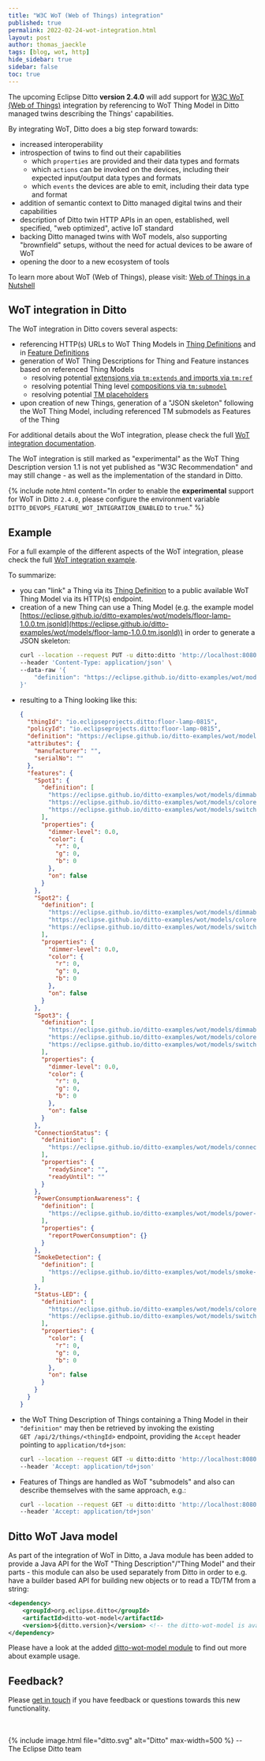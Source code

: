```yaml
---
title: "W3C WoT (Web of Things) integration"
published: true
permalink: 2022-02-24-wot-integration.html
layout: post
author: thomas_jaeckle
tags: [blog, wot, http]
hide_sidebar: true
sidebar: false
toc: true
---
```


The upcoming Eclipse Ditto **version 2.4.0** will add support for [W3C WoT (Web of Things)](https://www.w3.org/WoT/) 
integration by referencing to WoT Thing Model in Ditto managed twins describing the Things' capabilities.

By integrating WoT, Ditto does a big step forward towards:
* increased interoperability
* introspection of twins to find out their capabilities 
    * which `properties` are provided and their data types and formats
    * which `actions` can be invoked on the devices, including their expected input/output data types and formats 
    * which `events` the devices are able to emit, including their data type and format
* addition of semantic context to Ditto managed digital twins and their capabilities
* description of Ditto twin HTTP APIs in an open, established, well specified, "web optimized", active IoT standard
* backing Ditto managed twins with WoT models, also supporting "brownfield" setups, without the need for actual devices to be aware of WoT
* opening the door to a new ecosystem of tools

To learn more about WoT (Web of Things), please visit: [Web of Things in a Nutshell](https://www.w3.org/WoT/documentation/)


## WoT integration in Ditto

The WoT integration in Ditto covers several aspects:
* referencing HTTP(s) URLs to WoT Thing Models in [Thing Definitions](basic-thing.html#definition) and in [Feature Definitions](basic-feature.html#feature-definition)
* generation of WoT Thing Descriptions for Thing and Feature instances based on referenced Thing Models
    * resolving potential [extensions via `tm:extends` and imports via `tm:ref`](https://www.w3.org/TR/wot-thing-description11/#thing-model-extension-import)
    * resolving potential Thing level [compositions via `tm:submodel`](https://www.w3.org/TR/wot-thing-description11/#thing-model-composition)
    * resolving potential [TM placeholders](https://www.w3.org/TR/wot-thing-description11/#thing-model-td-placeholder)
* upon creation of new Things, generation of a "JSON skeleton" following the WoT Thing Model, including referenced 
  TM submodels as Features of the Thing

For additional details about the WoT integration, please check the full 
[WoT integration documentation](basic-wot-integration.html).

The WoT integration is still marked as "experimental" as the WoT Thing Description version 1.1 is not yet published as
"W3C Recommendation" and may still change - as well as the implementation of the standard in Ditto.

{% include note.html content="In order to enable the **experimental** support for WoT in Ditto `2.4.0`, please
      configure the environment variable `DITTO_DEVOPS_FEATURE_WOT_INTEGRATION_ENABLED` to `true`." %}

## Example 

For a full example of the different aspects of the WoT integration, please check the full 
[WoT integration example](basic-wot-integration-example.html).

To summarize:
* you can "link" a Thing via its [Thing Definition](basic-thing.html#definition) to a public available 
  WoT Thing Model via its HTTP(s) endpoint.
* creation of a new Thing can use a Thing Model (e.g. the example model [https://eclipse.github.io/ditto-examples/wot/models/floor-lamp-1.0.0.tm.jsonld](https://eclipse.github.io/ditto-examples/wot/models/floor-lamp-1.0.0.tm.jsonld)) in order to generate a JSON skeleton:
    ```bash
    curl --location --request PUT -u ditto:ditto 'http://localhost:8080/api/2/things/io.eclipseprojects.ditto:floor-lamp-0815' \
    --header 'Content-Type: application/json' \
    --data-raw '{
        "definition": "https://eclipse.github.io/ditto-examples/wot/models/floor-lamp-1.0.0.tm.jsonld"
    }'
    ```
* resulting to a Thing looking like this:
  ```json
  {
    "thingId": "io.eclipseprojects.ditto:floor-lamp-0815",
    "policyId": "io.eclipseprojects.ditto:floor-lamp-0815",
    "definition": "https://eclipse.github.io/ditto-examples/wot/models/floor-lamp-1.0.0.tm.jsonld",
    "attributes": {
      "manufacturer": "",
      "serialNo": ""
    },
    "features": {
      "Spot1": {
        "definition": [
          "https://eclipse.github.io/ditto-examples/wot/models/dimmable-colored-lamp-1.0.0.tm.jsonld",
          "https://eclipse.github.io/ditto-examples/wot/models/colored-lamp-1.0.0.tm.jsonld",
          "https://eclipse.github.io/ditto-examples/wot/models/switchable-1.0.0.tm.jsonld"
        ],
        "properties": {
          "dimmer-level": 0.0,
          "color": {
            "r": 0,
            "g": 0,
            "b": 0
          },
          "on": false
        }
      },
      "Spot2": {
        "definition": [
          "https://eclipse.github.io/ditto-examples/wot/models/dimmable-colored-lamp-1.0.0.tm.jsonld",
          "https://eclipse.github.io/ditto-examples/wot/models/colored-lamp-1.0.0.tm.jsonld",
          "https://eclipse.github.io/ditto-examples/wot/models/switchable-1.0.0.tm.jsonld"
        ],
        "properties": {
          "dimmer-level": 0.0,
          "color": {
            "r": 0,
            "g": 0,
            "b": 0
          },
          "on": false
        }
      },
      "Spot3": {
        "definition": [
          "https://eclipse.github.io/ditto-examples/wot/models/dimmable-colored-lamp-1.0.0.tm.jsonld",
          "https://eclipse.github.io/ditto-examples/wot/models/colored-lamp-1.0.0.tm.jsonld",
          "https://eclipse.github.io/ditto-examples/wot/models/switchable-1.0.0.tm.jsonld"
        ],
        "properties": {
          "dimmer-level": 0.0,
          "color": {
            "r": 0,
            "g": 0,
            "b": 0
          },
          "on": false
        }
      },
      "ConnectionStatus": {
        "definition": [
          "https://eclipse.github.io/ditto-examples/wot/models/connection-status-1.0.0.tm.jsonld"
        ],
        "properties": {
          "readySince": "",
          "readyUntil": ""
        }
      },
      "PowerConsumptionAwareness": {
        "definition": [
          "https://eclipse.github.io/ditto-examples/wot/models/power-consumption-aware-1.0.0.tm.jsonld"
        ],
        "properties": {
          "reportPowerConsumption": {}
        }
      },
      "SmokeDetection": {
        "definition": [
          "https://eclipse.github.io/ditto-examples/wot/models/smoke-detector-1.0.0.tm.jsonld"
        ]
      },
      "Status-LED": {
        "definition": [
          "https://eclipse.github.io/ditto-examples/wot/models/colored-lamp-1.0.0.tm.jsonld",
          "https://eclipse.github.io/ditto-examples/wot/models/switchable-1.0.0.tm.jsonld"
        ],
        "properties": {
          "color": {
            "r": 0,
            "g": 0,
            "b": 0
          },
          "on": false
        }
      }
    }
  }
  ```
* the WoT Thing Description of Things containing a Thing Model in their `"definition"` may then be retrieved by invoking 
  the existing<br/>
  `GET /api/2/things/<thingId>` endpoint, providing the `Accept` header pointing to `application/td+json`:
  ```bash
  curl --location --request GET -u ditto:ditto 'http://localhost:8080/api/2/things/io.eclipseprojects.ditto:floor-lamp-0815' \
  --header 'Accept: application/td+json'
  ```
* Features of Things are handled as WoT "submodels" and also can describe themselves with the same approach, e.g.: 
  ```bash
  curl --location --request GET -u ditto:ditto 'http://localhost:8080/api/2/things/io.eclipseprojects.ditto:floor-lamp-0815/features/Spot1' \
  --header 'Accept: application/td+json'
  ```


## Ditto WoT Java model

As part of the integration of WoT in Ditto, a Java module has been added to provide a Java API for the WoT 
"Thing Description"/"Thing Model" and their parts - this module can also be used separately from Ditto in order to
e.g. have a builder based API for building new objects or to read a TD/TM from a string:

```xml
<dependency>
    <groupId>org.eclipse.ditto</groupId>
    <artifactId>ditto-wot-model</artifactId>
    <version>${ditto.version}</version> <!-- the ditto-wot-model is available since "ditto.version" 2.4.0 -->
</dependency>
```

Please have a look at the added [ditto-wot-model module](https://github.com/eclipse/ditto/tree/master/wot/model) to find
out more about example usage.


## Feedback?

Please [get in touch](feedback.html) if you have feedback or questions towards this new functionality.

<br/>
<br/>
{% include image.html file="ditto.svg" alt="Ditto" max-width=500 %}
--<br/> 
The Eclipse Ditto team
